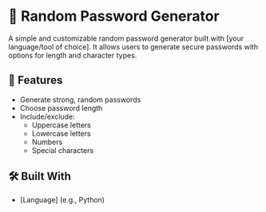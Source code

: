 # 🔐 Random Password Generator

A simple and customizable random password generator built with [your language/tool of choice]. It allows users to generate secure passwords with options for length and character types.

## 🚀 Features

- Generate strong, random passwords
- Choose password length
- Include/exclude:
  - Uppercase letters
  - Lowercase letters
  - Numbers
  - Special characters

## 🛠️ Built With

- [Language] (e.g., Python)

